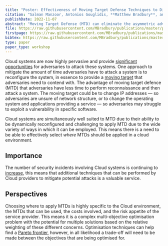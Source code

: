 ```yaml
---
title: "Poster: Effectiveness of Moving Target Defense Techniques to Disrupt Attacks in the Cloud"
citation: "Salman Manzoor, Antonios Gouglidis, **Matthew Bradbury**, and Neeraj Suri. Poster: Effectiveness of Moving Target Defense Techniques to Disrupt Attacks in the Cloud. In *Proceedings of the 2022 ACM SIGSAC Conference on Computer and Communications Security*, CCS'22. Los Angeles, CA, USA, 7–11 November 2022. ACM. [doi:10.1145/3548606.3563514](https://doi.org/10.1145/3548606.3563514)."
publishDate: 2022-11-07
abstract: "Moving Target Defense (MTD) can eliminate the asymmetric advantage that attackers have in terms of time by changing a system's configuration dynamically to reduce the efficacy of reconnaissance and increase uncertainty and complexity for attackers. There are numerous MTDs proposed that target specific aspects of a system. However, deploying MTDs at different layers/components of the Cloud and assessing their effects on the overall security gains for the entire system is still challenging since the Cloud is a complex system entailing physical and virtual resources, and there exists a multitude of attack surfaces that an attacker can target. Thus, we explore the combination of different MTDs at different layers to maximize the security gains offered by the MTDs. We propose a quantification mechanism to evaluate the effectiveness of the MTDs against the attacks in the Cloud."
file: https://raw.githubusercontent.com/MBradbury/publications/master/papers/CCS2022-MTD.pdf
firstpage: https://raw.githubusercontent.com/MBradbury/publications/master/firstpages/CCS2022-MTD.svg
bibtex: https://raw.githubusercontent.com/MBradbury/publications/master/bibtex/Manzoor_2022_Poster_EffectivenessMoving.bib
type: paper
paper_type: workshop
---
```


Cloud systems are now highly pervasive and provide [significant opportunities](https://www.ibm.com/downloads/cas/WMDZOWK6) for adversaries to attack these systems. One approach to mitigate the amount of time adversaries have to attack a system is to reconfigure the system, in essence to provide a [moving target](https://www.sciencedirect.com/topics/computer-science/moving-target-defense) that adversaries need to contend with. The advantage of moving target defence (MTD) that adversaries have less time to perform reconnaissance and then attack a system. The moving target could be to change IP addresses &mdash; so adversaries are unsure of network structure, or to change the operating system and applications providing a service &mdash; so adversaries may struggle to exploit a vulnerability in specific software.

Cloud systems are simultaneously well suited to MTD due to their ability to be dynamically reconfigured and challenging to apply MTD due to the wide variety of ways in which it can be employed. This means there is a need to be able to effectively select *where* MTDs should be applied in a cloud environment.

<!-- readmore -->

## Importance

The number of security incidents involving Cloud systems is continuing to [increase](https://cpl.thalesgroup.com/about-us/newsroom/thales-cloud-data-breaches-2022-trends-challenges), this means that additional techniques that can be performed by Cloud providers to mitigate potential attacks is a valuable service.

## Perspectives

Choosing where to apply MTDs is highly specific to the Cloud environment, the MTDs that can be used, the costs involved, and the risk appetite of the service provider. This means it is a complex multi-objective optimisation problem with the potential for multiple solutions based on the relative weighting of these different concerns. Optimisation techniques can help find a [Pareto frontier](https://en.wikipedia.org/wiki/Pareto_front), however, in all likelihood a trade-off will need to be made between the objectives that are being optimised for.
